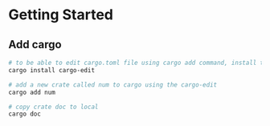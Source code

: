 # Getting Started

## Add cargo

```sh
# to be able to edit cargo.toml file using cargo add command, install the cargo-edit crate
cargo install cargo-edit

# add a new crate called num to cargo using the cargo-edit
cargo add num

# copy crate doc to local
cargo doc
```
